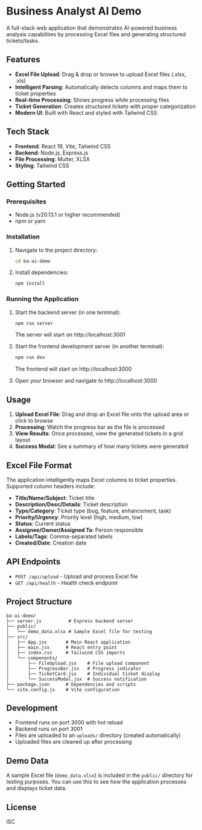 # Business Analyst AI Demo

A full-stack web application that demonstrates AI-powered business analysis capabilities by processing Excel files and generating structured tickets/tasks.

## Features

- **Excel File Upload**: Drag & drop or browse to upload Excel files (.xlsx, .xls)
- **Intelligent Parsing**: Automatically detects columns and maps them to ticket properties
- **Real-time Processing**: Shows progress while processing files
- **Ticket Generation**: Creates structured tickets with proper categorization
- **Modern UI**: Built with React and styled with Tailwind CSS

## Tech Stack

- **Frontend**: React 19, Vite, Tailwind CSS
- **Backend**: Node.js, Express.js
- **File Processing**: Multer, XLSX
- **Styling**: Tailwind CSS

## Getting Started

### Prerequisites

- Node.js (v20.13.1 or higher recommended)
- npm or yarn

### Installation

1. Navigate to the project directory:
   ```bash
   cd ba-ai-demo
   ```

2. Install dependencies:
   ```bash
   npm install
   ```

### Running the Application

1. Start the backend server (in one terminal):
   ```bash
   npm run server
   ```
   The server will start on http://localhost:3001

2. Start the frontend development server (in another terminal):
   ```bash
   npm run dev
   ```
   The frontend will start on http://localhost:3000

3. Open your browser and navigate to http://localhost:3000

## Usage

1. **Upload Excel File**: Drag and drop an Excel file onto the upload area or click to browse
2. **Processing**: Watch the progress bar as the file is processed
3. **View Results**: Once processed, view the generated tickets in a grid layout
4. **Success Modal**: See a summary of how many tickets were generated

## Excel File Format

The application intelligently maps Excel columns to ticket properties. Supported column headers include:

- **Title/Name/Subject**: Ticket title
- **Description/Desc/Details**: Ticket description
- **Type/Category**: Ticket type (bug, feature, enhancement, task)
- **Priority/Urgency**: Priority level (high, medium, low)
- **Status**: Current status
- **Assignee/Owner/Assigned To**: Person responsible
- **Labels/Tags**: Comma-separated labels
- **Created/Date**: Creation date

## API Endpoints

- `POST /api/upload` - Upload and process Excel file
- `GET /api/health` - Health check endpoint

## Project Structure

```
ba-ai-demo/
├── server.js          # Express backend server
├── public/
│   └── demo_data.xlsx # Sample Excel file for testing
├── src/
│   ├── App.jsx       # Main React application
│   ├── main.jsx      # React entry point
│   ├── index.css     # Tailwind CSS imports
│   └── components/
│       ├── FileUpload.jsx    # File upload component
│       ├── ProgressBar.jsx   # Progress indicator
│       ├── TicketCard.jsx    # Individual ticket display
│       └── SuccessModal.jsx  # Success notification
├── package.json      # Dependencies and scripts
└── vite.config.js    # Vite configuration
```

## Development

- Frontend runs on port 3000 with hot reload
- Backend runs on port 3001
- Files are uploaded to an `uploads/` directory (created automatically)
- Uploaded files are cleaned up after processing

## Demo Data

A sample Excel file (`demo_data.xlsx`) is included in the `public/` directory for testing purposes. You can use this to see how the application processes and displays ticket data.

## License

ISC

